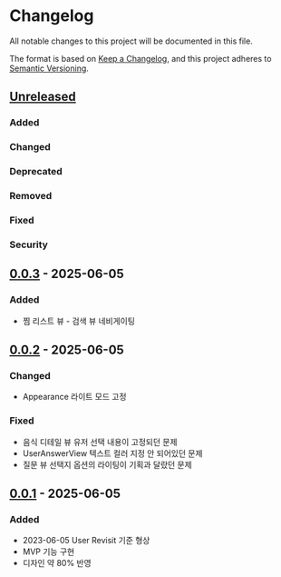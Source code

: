 # Changelog

All notable changes to this project will be documented in this file.

The format is based on [Keep a Changelog](https://keepachangelog.com/en/1.1.0/),
and this project adheres to [Semantic Versioning](https://semver.org/spec/v2.0.0.html).

## [Unreleased]

### Added

### Changed

### Deprecated
                                                  
### Removed

### Fixed

### Security

## [0.0.3] - 2025-06-05

### Added

- 찜 리스트 뷰 - 검색 뷰 네비게이팅

## [0.0.2] - 2025-06-05

### Changed

- Appearance 라이트 모드 고정

### Fixed

- 음식 디테일 뷰 유저 선택 내용이 고정되던 문제
- UserAnswerView 텍스트 컬러 지정 안 되어있던 문제
- 질문 뷰 선택지 옵션의 라이팅이 기획과 달랐던 문제

## [0.0.1] - 2025-06-05

### Added

- 2023-06-05 User Revisit 기준 형상
- MVP 기능 구현
- 디자인 약 80% 반영

[unreleased]: hhttps://github.com/DeveloperAcademy-POSTECH/2025-C3-A5-ChickCream/compare/v0.0.3...HEAD
[0.0.3]: hhttps://github.com/DeveloperAcademy-POSTECH/2025-C3-A5-ChickCream/releases/tag/v0.0.3
[0.0.2]: hhttps://github.com/DeveloperAcademy-POSTECH/2025-C3-A5-ChickCream/releases/tag/v0.0.2
[0.0.1]: hhttps://github.com/DeveloperAcademy-POSTECH/2025-C3-A5-ChickCream/releases/tag/v0.0.1
